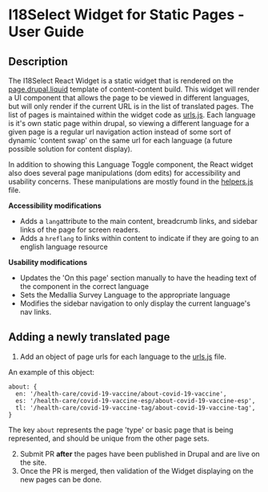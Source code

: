 # I18Select Widget for Static Pages - User Guide

## Description
The I18Select React Widget is a static widget that is rendered on the [page.drupal.liquid](https://github.com/department-of-veterans-affairs/content-build/blob/edcd5d32fe63d7aa9b71eae491efa8f4ad952eba/src/site/layouts/page.drupal.liquid#L20) template of content-content build. This widget will render a UI component that allows the page to be viewed in different languages, but will only render if the current URL is in the list of translated pages. The list of pages is maintained within the widget code as [urls.js](https://github.com/department-of-veterans-affairs/vets-website/blob/master/src/applications/static-pages/i18Select/utilities/urls.js). Each language is it's own static page within drupal, so viewing a different language for a given page is a regular url navigation action instead of some sort of dynamic 'content swap' on the same url for each language (a future possible solution for content display). 

In addition to showing this Language Toggle component, the React widget also does several page manipulations (dom edits) for accessibility and usability concerns. These manipulations are mostly found in the [helpers.js](https://github.com/department-of-veterans-affairs/vets-website/blob/master/src/applications/static-pages/i18Select/utilities/helpers.js) file.

**Accessibility modifications**

- Adds a `lang`attribute to the main content, breadcrumb links, and sidebar links of the page for screen readers.
- Adds a `hreflang` to links within content to indicate if they are going to an english language resource

**Usability modifications**

- Updates the 'On this page' section manually to have the heading text of the component in the correct language
- Sets the Medallia Survey Language to the appropriate language
- Modifies the sidebar navigation to only display the current language's nav links.

## Adding a newly translated page

1. Add an object of page urls for each language to the [urls.js](https://github.com/department-of-veterans-affairs/vets-website/blob/master/src/applications/static-pages/i18Select/utilities/urls.js) file.

An example of this object:

    about: {
      en: '/health-care/covid-19-vaccine/about-covid-19-vaccine',
      es: '/health-care/covid-19-vaccine-esp/about-covid-19-vaccine-esp',
      tl: '/health-care/covid-19-vaccine-tag/about-covid-19-vaccine-tag',
    }

The key `about` represents the page 'type' or basic page that is being represented, and should be unique from the other page sets.

2. Submit PR **after** the pages have been published in Drupal and are live on the site.
3. Once the PR is merged, then validation of the Widget displaying on the new pages can be done.
